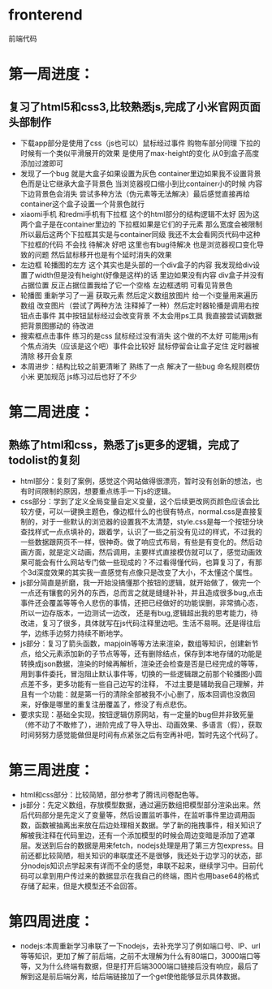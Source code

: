 # fronterend
前端代码
# 第一周进度：
## 复习了html5和css3,比较熟悉js,完成了小米官网页面头部制作
- 下载app部分是使用了css（js也可以）鼠标经过事件 购物车部分同理 下拉的时候有一个类似平滑展开的效果 是使用了max-height的变化 从0到盒子高度 添加过渡即可 
- 发现了一个bug 就是大盒子如果设置为灰色 container里边如果我不设置背景色而是让它继承大盒子背景色 当浏览器视口缩小到比container小的时候 内容下边背景色会消失 尝试多种方法（伪元素等无法解决）最后感觉直接再给container这个盒子设置一个背景色就行
- xiaomi手机 和redmi手机有下拉框 这个的html部分的结构逻辑不太好 因为这两个盒子是在container里边的 下拉框如果是它们的子元素 那么宽度会被限制 所以最后这两个下拉框其实是与container同级 我还不太会看网页代码中这种下拉框的代码 不会找 待解决 好吧 这里也有bug待解决 也是浏览器视口变化导致的问题 然后鼠标移开也是有个延时消失的效果
- 左边框 轮播图的左方 这个其实也是头部的一个div盒子的内容 我发现给div设置了width但是没有height(好像是这样)的话 里边如果没有内容 div盒子并没有占据位置 反正占据位置我给了它一个空格 左边框透明 可看见背景色 
- 轮播图 重新学习了一遍 获取元素 然后定义数组放图片 给一个i变量用来遍历数组 改变图片（尝试了两种方法 注释掉了一种）然后定时器轮播是调用右按钮点击事件 其中按钮鼠标经过会改变背景 不太会用ps工具 我直接尝试调数据把背景图挪动的 待改进
- 搜索框点击事件 练习的是css 鼠标经过没有消失 这个做的不太好 可能用js有个焦点消失（应该是这个吧）事件会比较好 鼠标停留会让盒子定住 定时器被清除 移开会复原
- 本周进步：结构比较之前更清晰了 熟练了一点 解决了一些bug 命名规则模仿小米 更加规范 js练习过后也好了不少 
# 第二周进度：
## 熟练了html和css，熟悉了js更多的逻辑，完成了todolist的复刻
- html部分：复刻了案例，感觉这个网站做得很漂亮，暂时没有创新的想法，也有时间限制的原因，想要重点练手一下js的逻辑。
- css部分：学到了定义全局变量自定义变量，这个后续更改网页颜色应该会比较方便，可以一键换主题色，像边框什么的也很有特点，normal.css是直接复制的，对于一些默认的浏览器的设置我不太清楚，style.css是每一个按钮分块查找样式一点点填补的，跟着学，认识了一些之前没有见过的样式，不过我的一些数据跟网页不一样，很神奇。做了响应式布局，有些是有变化的。然后动画方面，就是定义动画，然后调用，主要样式直接模仿就可以了，感觉动画效果可能会有什么网站专门做一些现成的？不过看得懂代码，也算复习了，有那个3d深度效果的其实我一直感觉有点像只是改变了大小，不太懂这个属性。
- js部分简直是折磨，我一开始没搞懂那个按钮的逻辑，就开始做了，做完一个一点还有镶套的另外的东西，总而言之就是缝缝补补，并且造成很多bug,点击事件还会覆盖等等令人悲伤的事情，还把已经做好的功能误删，非常搞心态，所以一边存版本，一边测试一边改， 还是有bug,逻辑超出我的思考能力，待改进，复习了很多，具体就写在js代码注释里边吧。生活不易啊。还是得往后学，边练手边努力持续不断地学。
- js部分：复习了箭头函数，mapjoin等等方法来渲染，数组等知识，创建新节点，给父元素添加新的子节点等等，还有删除结点，保存到本地存储的功能是转换成json数据，渲染的时候再解析，渲染还会检查是否是已经完成的等等，用到事件委托，冒泡阻止默认事件等，切换的一些逻辑跟之前那个轮播图小圆点差不多，更多功能有一些自己边写的注释， 不过主要是辅助我自己理解，并且有一个功能：就是第一行的清除全部被我不小心删了，版本回调也没救回来，好像是哪里的重复注册覆盖了，修没了有点悲伤。
- 要求实现：基础全实现，按钮逻辑仿原网站，有一定量的bug但并非致死量（修不动了不敢修了），进阶完成了导入导出、动画效果、多语言（假），获取时间努努力感觉能做但是时间有点紧张之后有空再补吧，暂时先这个代码了。
# 第三周进度：
- html和css部分：比较简陋，部分参考了腾讯问卷配色等。
- js部分：先定义数组，存放模型数据，通过遍历数组把模型部分渲染出来。然后代码部分是先定义了变量等，然后设置监听事件，在监听事件里边调用函数，函数被抽离出来放在后边处理相关数据。学了新的拖拽事件，相关知识了解被我注释在代码里边，还有一个添加模型的时候会周边变暗是添加了遮罩层。发送到后台的数据是用来fetch，nodejs处理是用了第三方包express。目前还都比较简陋，相关知识的串联度还不是很够，我还处于边学习的状态，部分nodejs知识点学起来有详而不全的感觉，串联不起来，继续学习中。目前代码可以拿到用户传过来的数据显示在我自己的终端，图片也用base64的格式存储了起来，但是大模型还不会回答。
# 第四周进度：
- nodejs:本周重新学习串联了一下nodejs，去补充学习了例如端口号、IP、url等等知识，更加了解了前后端，之前不太理解为什么有80端口，3000端口等等，又为什么终端有数据，但是打开后端3000端口链接后没有响应，最后了解到这是前后端分离，给后端链接加了一个get使他能够显示具体数据。

